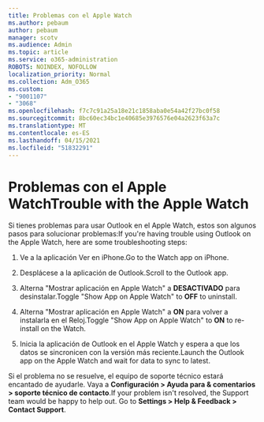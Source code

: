 ```yaml
---
title: Problemas con el Apple Watch
ms.author: pebaum
author: pebaum
manager: scotv
ms.audience: Admin
ms.topic: article
ms.service: o365-administration
ROBOTS: NOINDEX, NOFOLLOW
localization_priority: Normal
ms.collection: Adm_O365
ms.custom:
- "9001107"
- "3068"
ms.openlocfilehash: f7c7c91a25a18e21c1858aba0e54a42f27bc0f58
ms.sourcegitcommit: 8bc60ec34bc1e40685e3976576e04a2623f63a7c
ms.translationtype: MT
ms.contentlocale: es-ES
ms.lasthandoff: 04/15/2021
ms.locfileid: "51832291"
---
```

# <a name="trouble-with-the-apple-watch"></a><span data-ttu-id="40263-102">Problemas con el Apple Watch</span><span class="sxs-lookup"><span data-stu-id="40263-102">Trouble with the Apple Watch</span></span>

<span data-ttu-id="40263-103">Si tienes problemas para usar Outlook en el Apple Watch, estos son algunos pasos para solucionar problemas:</span><span class="sxs-lookup"><span data-stu-id="40263-103">If you're having trouble using Outlook on the Apple Watch, here are some troubleshooting steps:</span></span> 

1. <span data-ttu-id="40263-104">Ve a la aplicación Ver en iPhone.</span><span class="sxs-lookup"><span data-stu-id="40263-104">Go to the Watch app on iPhone.</span></span>

2. <span data-ttu-id="40263-105">Desplácese a la aplicación de Outlook.</span><span class="sxs-lookup"><span data-stu-id="40263-105">Scroll to the Outlook app.</span></span>

3. <span data-ttu-id="40263-106">Alterna "Mostrar aplicación en Apple Watch" a **DESACTIVADO** para desinstalar.</span><span class="sxs-lookup"><span data-stu-id="40263-106">Toggle "Show App on Apple Watch" to **OFF** to uninstall.</span></span>

4. <span data-ttu-id="40263-107">Alterna "Mostrar aplicación en Apple Watch" a **ON** para volver a instalarla en el Reloj.</span><span class="sxs-lookup"><span data-stu-id="40263-107">Toggle "Show App on Apple Watch" to **ON** to re-install on the Watch.</span></span>

5. <span data-ttu-id="40263-108">Inicia la aplicación de Outlook en el Apple Watch y espera a que los datos se sincronicen con la versión más reciente.</span><span class="sxs-lookup"><span data-stu-id="40263-108">Launch the Outlook app on the Apple Watch and wait for data to sync to latest.</span></span> 

<span data-ttu-id="40263-109">Si el problema no se resuelve, el equipo de soporte técnico estará encantado de ayudarle. Vaya a **Configuración > Ayuda para & comentarios > soporte técnico de contacto**.</span><span class="sxs-lookup"><span data-stu-id="40263-109">If your problem isn't resolved, the Support team would be happy to help out. Go to **Settings > Help & Feedback > Contact Support**.</span></span> 